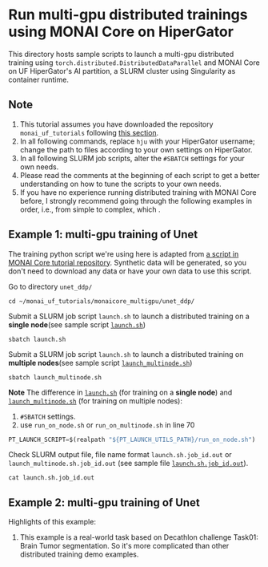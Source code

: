 # **Run multi-gpu distributed trainings using MONAI Core on HiperGator**
This directory hosts sample scripts to launch a multi-gpu distributed training using `torch.distributed.DistributedDataParallel` and MONAI Core on UF HiperGator's AI partition, a SLURM cluster using Singularity as container runtime.

## **Note**
1. This tutorial assumes you have downloaded the repository `monai_uf_tutorials` following [this section](../README.md/#download-this-repository-on-hipergator).
2. In all following commands, replace `hju` with your HiperGator username; change the path to files according to your own settings on HiperGator. 
3. In all following SLURM job scripts, alter the `#SBATCH` settings for your own needs.
4. Please read the comments at the beginning of each script to get a better understanding on how to tune the scripts to your own needs. 
5. If you have no experience running distributed training with MONAI Core before, I strongly recommend going through the following examples in order, i.e., from simple to complex, which .

## **Example 1: multi-gpu training of Unet**
The training python script we're using here is adapted from [a script in MONAI Core tutorial repository](https://github.com/Project-MONAI/tutorials/blob/master/acceleration/distributed_training/unet_training_ddp.py). Synthetic data will be generated, so you don't need to download any data or have your own data to use this script.

Go to directory `unet_ddp/`
```
cd ~/monai_uf_tutorials/monaicore_multigpu/unet_ddp/
```

Submit a SLURM job script `launch.sh` to launch a distributed training on a **single node**(see sample script [`launch.sh`](./unet_ddp/launch.sh))
```
sbatch launch.sh
```

Submit a SLURM job script `launch.sh` to launch a distributed training on **multiple nodes**(see sample script [`launch_multinode.sh`](./unet_ddp/launch_multinode.sh))
```
sbatch launch_multinode.sh
```

**Note**
The difference in [`launch.sh`](./unet_ddp/launch.sh) (for training on a **single node**) and [`launch_multinode.sh`](./unet_ddp/launch_multinode.sh) (for training on multiple nodes):
1. `#SBATCH` settings.
2. use `run_on_node.sh` or `run_on_multinode.sh` in line 70 
```py
PT_LAUNCH_SCRIPT=$(realpath "${PT_LAUNCH_UTILS_PATH}/run_on_node.sh")
```


Check SLURM output file, file name format `launch.sh.job_id.out` or `launch_multinode.sh.job_id.out` (see sample file [`launch.sh.job_id.out`](./unet_ddp/launch.sh.job_id.out)).
```
cat launch.sh.job_id.out
```

## **Example 2: multi-gpu training of Unet**

Highlights of this example:
1. This example is a real-world task based on Decathlon challenge Task01: Brain Tumor segmentation.
So it's more complicated than other distributed training demo examples.

